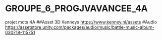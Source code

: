 # GROUPE_6_PROGJVAVANCEE_4A
projet mcts 4A
##Asset 3D Kenneys
https://www.kenney.nl/assets
#Audio
https://assetstore.unity.com/packages/audio/music/battle-music-album-030718-115751